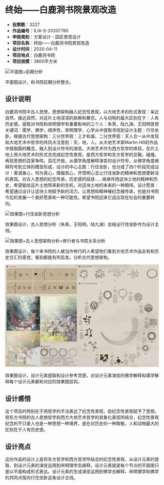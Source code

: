 # 终始——白鹿洞书院景观改造 
- **投票数**：3227
- **作品编号**：ILIA-S-20207780
- **申报类别**：方案设计 - 园区景观设计
- **项目名称**：终始——白鹿洞书院景观改造
- **设计时间**：2020-04-11
- **项目地点**：白鹿洞书院
- **项目规模**：3800平方米

![平面图+前期分析](94307904b9cbbbdb66833e8d5468822c.jpg)

平面图设计，和书院前期分析整合。
## 设计说明

白鹿洞书院中古人思想，思想架构融入纪念性景观，以大地艺术的形式表现：亲近自然，接近自然，对这片土地深深的依赖和眷恋。人与动物的最大区别在于：人有历史感。提取对书院和宋明理学有重要影响的三个人：朱熹，陆九渊，王阳明思想关键词：儒学，佛学，顺序性，宋明理学，心学从中提取寻找到设计主题：行住坐卧。根据古代思想架构：三分世界观：三才和谐，二分世界观：天人合一从中发现和大地艺术中哲学的共同点注意到：天，地，人。从大地艺术家Martin Hill的作品中提取圆的概念，融入到设计符号的演变。大地艺术作为西方哲学的体现，在片土地上用大地艺术的形式去完成纪念性景观，是西方哲学和东方哲学的交融，碰撞。再现思想的百家争鸣，百花齐放。从儒学角度解释演变的设计符号，从佛学角度阐释符号到立体的模型形成，设计的中心主题：行住坐卧，也分成了四个阶段完成设计：善调身心，何为真心，降服其心，开悟明心去让行住坐卧的精神和思想更鲜活的表现。对古人思想的纪念传承，历史感的延续......继承传扬这块土地的精神和历史，希望能给这片土地带来新的生机，对这块土地的未来的一种期待。设计愿景：希望通过设计让这块土地赋予新的活力，让思想和精神被纪念被传承，也是对书院今后的发展一个美好愿景和一种可能性。希望书院迎来它适应现在社会的重要转向。

![效果图+行住坐卧思想分析](fb8fd8c710d04112757b25f79d6776b1.jpg)

效果图设计，古人思想分析（朱熹，王阳明，陆九渊）总结出行住坐卧作为设计主线。

![效果图+古人思想架构分析+修行者与书院关系分析](01f32c8f641415885014ac70200e1a90.jpg)

效果图设计，每个来书院的人被当作修行的人希望他们看到大地艺术作品会有和历史交汇的感觉，看到都能有所启发。分析古代思想架构。

![效果图+设计演变元素分析](8d732e8984bbda4b9e0180504081f917.jpg)

效果图设计，设计元素提取和设计参考灵感，对设计元素演变的佛学解释和儒学解释每个设计元素都和对应的效果图挂钩。
## 设计感悟

这个项目的特别在于用哲学的手法表达了纪念性景观，给纪念性景观赋予了思想。把东方书院的古人思想哲学和西方大地艺术哲学的具象化表现所结合，纪念性景观纪念的不只是人也是一种思想一种境界，是在对历史的一种致敬，人和动物最大的区别在于人有历史感。
## 设计亮点

这份作品的设计上是将东方哲学和西方哲学所结合的纪念性景观，从设计元素的提取，到设计元素的演变运用到宋明理学去阐释，设计元素就是每个节点的平面图只是以平面构成形式表达。设计元素的生成演变运用到佛学去解释，宋明理学和佛学的共同点指向行住坐卧这条设计主线。

